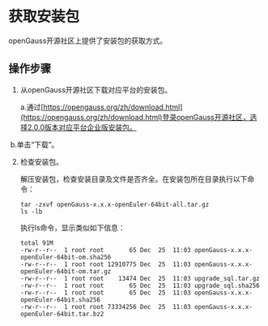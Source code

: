 # 获取安装包<a name="ZH-CN_TOPIC_0283136484"></a>

openGauss开源社区上提供了安装包的获取方式。

## 操作步骤<a name="zh-cn_topic_0241802590_zh-cn_topic_0085434667_zh-cn_topic_0059782060_section62223956163549"></a>

1. 从openGauss开源社区下载对应平台的安装包。  

     a.通过[https://opengauss.org/zh/download.html](https://opengauss.org/zh/download.html)登录openGauss开源社区，选择2.0.0版本对应平台企业版安装包。


​       b.单击“下载”。　　

2. 检查安装包。

   解压安装包，检查安装目录及文件是否齐全。在安装包所在目录执行以下命令：

   ```
   tar -zxvf openGauss-x.x.x-openEuler-64bit-all.tar.gz
   ls -lb
   ```

   执行ls命令，显示类似如下信息：

   ```
   total 91M
   -rw-r--r--  1 root root       65 Dec  25  11:03 openGauss-x.x.x-openEuler-64bit-om.sha256
   -rw-r--r--  1 root root 12910775 Dec  25  11:03 openGauss-x.x.x-openEuler-64bit-om.tar.gz
   -rw-r--r--  1 root root    13474 Dec  25  11:03 upgrade_sql.tar.gz
   -rw-r--r--  1 root root       65 Dec  25  11:03 upgrade_sql.sha256
   -rw-r--r--  1 root root       65 Dec  25  11:03 openGauss-x.x.x-openEuler-64bit.sha256
   -rw-r--r--  1 root root 73334256 Dec  25  11:03 openGauss-x.x.x-openEuler-64bit.tar.bz2
   ```

   

